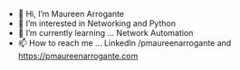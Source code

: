 - 👋 Hi, I’m Maureen Arrogante
- 👀 I’m interested in Networking and Python 
- 🌱 I’m currently learning ... Network Automation
- 📫 How to reach me ... LinkedIn /pmaureenarrogante and https://pmaureenarrogante.com

<!---
pmaureenarrognate/pmaureenarrognate is a ✨ special ✨ repository because its `README.md` (this file) appears on your GitHub profile.
You can click the Preview link to take a look at your changes.
--->
 
